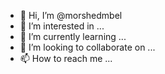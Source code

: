 - 👋 Hi, I’m @morshedmbel
- 👀 I’m interested in ...
- 🌱 I’m currently learning ...
- 💞️ I’m looking to collaborate on ...
- 📫 How to reach me ...

<!---
morshedmbel/morshedmbel is a ✨ special ✨ repository because its `README.md` (this file) appears on your GitHub profile.
You can click the Preview link to take a look at your changes.
--->
